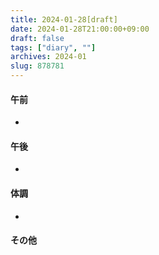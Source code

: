 ```yaml
---
title: 2024-01-28[draft]
date: 2024-01-28T21:00:00+09:00
draft: false
tags: ["diary", ""]
archives: 2024-01
slug: 878781
---
```

#### 午前
- 
#### 午後
- 
#### 体調
- 
#### その他